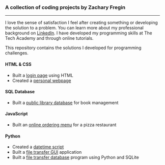 ### A collection of coding projects by Zachary Fregin
***

I love the sense of satisfaction I feel after creating something or developing the solution to a problem. You can learn more about my professional background on [LinkedIn](https://www.linkedin.com/in/zachary-fregin/). I have developed my programming skills at The Tech Academy and through online tutorials.

This repository contains the solutions I developed for programming challenges.

#### HTML & CSS

* Built a [login page](/Projects/HTML-CSS/Login-Page) using HTML
* Created a [personal webpage](https://github.com/zfregin/zfregin.github.io)

#### SQL Database

* Built a [public library database](/Projects/SQL) for book management

#### JavaScript

* Built an [online ordering menu](/Projects/JavaScript/Pizza-Menu) for a pizza restaurant

#### Python

* Created a [datetime script](/Projects/Python/DateTime-Drill)
* Built a [file transfer GUI](/Projects/Python/File-Transfer-GUI) application
* Built a [file transfer database](/Projects/Python/File-Transfer-DB) program using Python and SQLite
